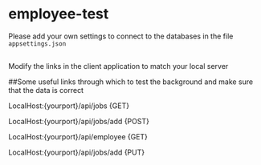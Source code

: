 # employee-test
Please add your own settings to connect to the databases in the file ``appsettings.json``
##
Modify the links in the client application to match your local server

##Some useful links through which to test the background and make sure that the data is correct

LocalHost:{yourport}/api/jobs   {GET}


LocalHost:{yourport}/api/jobs/add  {POST}


LocalHost:{yourport}/api/employee   {GET}


LocalHost:{yourport}/api/jobs/add   {PUT}
